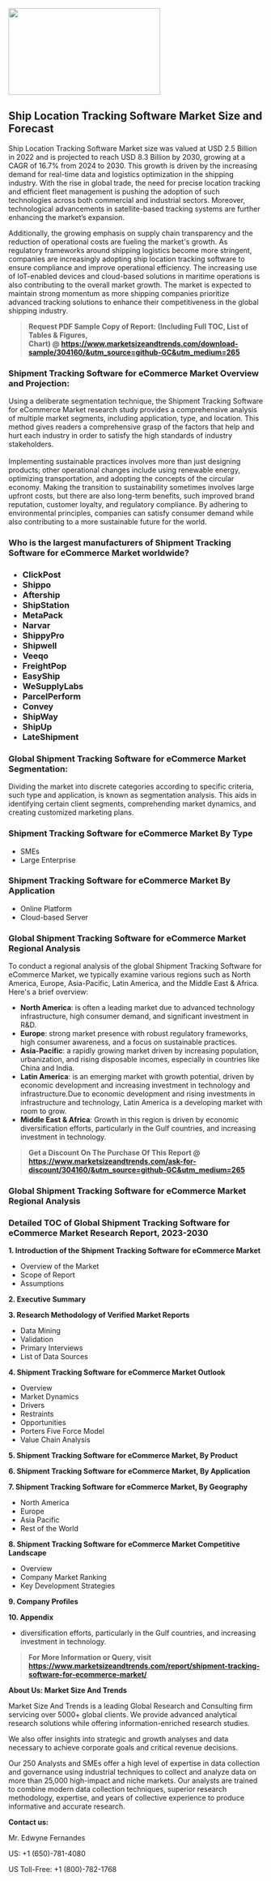 <p><img class="alignnone size-medium wp-image-20088" src="https://ffe5etoiles.com/wp-content/uploads/2024/12/MST1-300x171.png" alt="" width="300" height="171" /></p><h2>Ship Location Tracking Software Market Size and Forecast</h2><p>Ship Location Tracking Software Market size was valued at USD 2.5 Billion in 2022 and is projected to reach USD 8.3 Billion by 2030, growing at a CAGR of 16.7% from 2024 to 2030. This growth is driven by the increasing demand for real-time data and logistics optimization in the shipping industry. With the rise in global trade, the need for precise location tracking and efficient fleet management is pushing the adoption of such technologies across both commercial and industrial sectors. Moreover, technological advancements in satellite-based tracking systems are further enhancing the market’s expansion.</p><p>Additionally, the growing emphasis on supply chain transparency and the reduction of operational costs are fueling the market's growth. As regulatory frameworks around shipping logistics become more stringent, companies are increasingly adopting ship location tracking software to ensure compliance and improve operational efficiency. The increasing use of IoT-enabled devices and cloud-based solutions in maritime operations is also contributing to the overall market growth. The market is expected to maintain strong momentum as more shipping companies prioritize advanced tracking solutions to enhance their competitiveness in the global shipping industry.</p></p><blockquote id="" class=""><strong>Request PDF Sample Copy of Report: (Including Full TOC, List of Tables &amp; Figures, Chart)&nbsp;@&nbsp;<strong><a href="https://www.marketsizeandtrends.com/download-sample/304160/&utm_source=github-GC&utm_medium=265" target="_blank">https://www.marketsizeandtrends.com/download-sample/304160/&utm_source=github-GC&utm_medium=265</a></strong></strong></blockquote><h3 id="" class="">Shipment Tracking Software for eCommerce Market&nbsp;Overview and Projection:</h3><p id="" class="">Using a deliberate segmentation technique, the Shipment Tracking Software for eCommerce Market research study provides a comprehensive analysis of multiple market segments, including application, type, and location. This method gives readers a comprehensive grasp of the factors that help and hurt each industry in order to satisfy the high standards of industry stakeholders. <br /> <br />Implementing sustainable practices involves more than just designing products; other operational changes include using renewable energy, optimizing transportation, and adopting the concepts of the circular economy. Making the transition to sustainability sometimes involves large upfront costs, but there are also long-term benefits, such improved brand reputation, customer loyalty, and regulatory compliance. By adhering to environmental principles, companies can satisfy consumer demand while also contributing to a more sustainable future for the world.</p><h3 id="" class="">Who is the largest manufacturers of&nbsp;Shipment Tracking Software for eCommerce Market worldwide?</h3><h3 class=""><p><ul><li>ClickPost </li><li> Shippo </li><li> Aftership </li><li> ShipStation </li><li> MetaPack </li><li> Narvar </li><li> ShippyPro </li><li> Shipwell </li><li> Veeqo </li><li> FreightPop </li><li> EasyShip </li><li> WeSupplyLabs </li><li> ParcelPerform </li><li> Convey </li><li> ShipWay </li><li> ShipUp </li><li> LateShipment</li></ul></p></h3><h3 id="" class="">Global&nbsp;Shipment Tracking Software for eCommerce Market Segmentation:</h3><p id="" class="">Dividing the market into discrete categories according to specific criteria, such type and application, is known as segmentation analysis. This aids in identifying certain client segments, comprehending market dynamics, and creating customized marketing plans.</p><h3 id="" class="">Shipment Tracking Software for eCommerce Market&nbsp;By Type</h3><p><p><ul><li>SMEs</li><li> Large Enterprise</p></li></ul></p></p><h3 id="" class="">Shipment Tracking Software for eCommerce Market&nbsp;By Application</h3><p class=""><p><ul><li>Online Platform</li><li> Cloud-based Server</li></ul></p></p><h3 id="" class="">Global Shipment Tracking Software for eCommerce Market Regional Analysis</h3><p id="" class="">To conduct a regional analysis of the global Shipment Tracking Software for eCommerce Market, we typically examine various regions such as North America, Europe, Asia-Pacific, Latin America, and the Middle East &amp; Africa. Here's a brief overview:</p><ul><li><strong>North America</strong>: is often a leading market due to advanced technology infrastructure, high consumer demand, and significant investment in R&amp;D.</li><li><strong>Europe</strong>: strong market presence with robust regulatory frameworks, high consumer awareness, and a focus on sustainable practices.</li><li><strong>Asia-Pacific</strong>: a rapidly growing market driven by increasing population, urbanization, and rising disposable incomes, especially in countries like China and India.</li><li><strong>Latin America</strong>: is an emerging market with growth potential, driven by economic development and increasing investment in technology and infrastructure.Due to economic development and rising investments in infrastructure and technology, Latin America is a developing market with room to grow.</li><li><strong>Middle East &amp; Africa</strong>: Growth in this region is driven by economic diversification efforts, particularly in the Gulf countries, and increasing investment in technology.</li></ul><blockquote id="" class=""><strong>Get a Discount On The Purchase Of This Report @ <strong><a href="https://www.marketsizeandtrends.com/ask-for-discount/304160/&utm_source=github-GC&utm_medium=265" target="_blank">https://www.marketsizeandtrends.com/ask-for-discount/304160/&utm_source=github-GC&utm_medium=265</a></strong></strong></blockquote><h3 id="" class="">Global Shipment Tracking Software for eCommerce Market Regional Analysis</h3><h3 id="" class="">Detailed TOC of Global Shipment Tracking Software for eCommerce Market Research Report, 2023-2030</h3><p id="" class=""><strong>1. Introduction of the Shipment Tracking Software for eCommerce Market</strong></p><ul><li>Overview of the Market</li><li>Scope of Report</li><li>Assumptions</li></ul><p id="" class=""><strong>2. Executive Summary</strong></p><p id="" class=""><strong>3. Research Methodology of Verified Market Reports</strong></p><ul><li>Data Mining</li><li>Validation</li><li>Primary Interviews</li><li>List of Data Sources</li></ul><p id="" class=""><strong>4. Shipment Tracking Software for eCommerce Market Outlook</strong></p><ul><li>Overview</li><li>Market Dynamics</li><li>Drivers</li><li>Restraints</li><li>Opportunities</li><li>Porters Five Force Model</li><li>Value Chain Analysis</li></ul><p id="" class=""><strong>5. Shipment Tracking Software for eCommerce Market, By Product</strong></p><p id="" class=""><strong>6. Shipment Tracking Software for eCommerce Market, By Application</strong></p><p id="" class=""><strong>7. Shipment Tracking Software for eCommerce Market, By Geography</strong></p><ul><li>North America</li><li>Europe</li><li>Asia Pacific</li><li>Rest of the World</li></ul><p id="" class=""><strong>8. Shipment Tracking Software for eCommerce Market Competitive Landscape</strong></p><ul><li>Overview</li><li>Company Market Ranking</li><li>Key Development Strategies</li></ul><p id="" class=""><strong>9. Company Profiles</strong></p><p id="" class=""><strong>10. Appendix</strong></p><ul><li>diversification efforts, particularly in the Gulf countries, and increasing investment in technology.</li></ul><blockquote id="" class=""><strong>For More Information or Query, visit <strong><strong><a href="https://www.marketsizeandtrends.com/report/shipment-tracking-software-for-ecommerce-market/" target="_blank">https://www.marketsizeandtrends.com/report/shipment-tracking-software-for-ecommerce-market/</a></strong></strong></strong></blockquote><p id="" class=""><strong>About Us: Market Size And Trends</strong></p><p id="" class="">Market Size And Trends is a leading Global Research and Consulting firm servicing over 5000+ global clients. We provide advanced analytical research solutions while offering information-enriched research studies.</p><p id="" class="">We also offer insights into strategic and growth analyses and data necessary to achieve corporate goals and critical revenue decisions.</p><p id="" class="">Our 250 Analysts and SMEs offer a high level of expertise in data collection and governance using industrial techniques to collect and analyze data on more than 25,000 high-impact and niche markets. Our analysts are trained to combine modern data collection techniques, superior research methodology, expertise, and years of collective experience to produce informative and accurate research.</p><p id="" class=""><strong>Contact us:</strong></p><p id="" class="">Mr. Edwyne Fernandes</p><p id="" class="">US: +1 (650)-781-4080</p><p id="" class="">US Toll-Free: +1 (800)-782-1768</p>
